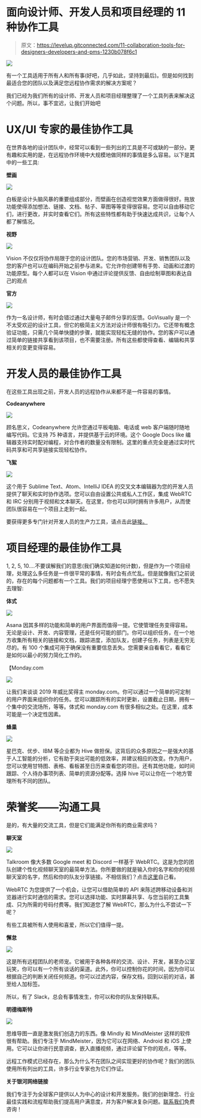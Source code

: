 # 面向设计师、开发人员和项目经理的 11 种协作工具

> 原文：<https://levelup.gitconnected.com/11-collaboration-tools-for-designers-developers-and-pms-1230b078f6c1>

![](img/ae163e59cee07900047ab7486d910302.png)

有一个工具适用于所有人和所有事(好吧，几乎如此，坚持到最后)。但是如何找到最适合您的团队以及满足您远程协作需求的解决方案呢？

我们已经为我们所有的设计师、开发人员和项目经理整理了一个工具列表来解决这个问题。所以，事不宜迟，让我们开始吧

# UX/UI 专家的最佳协作工具

在世界各地的设计团队中，经常可以看到一些列出的工具是不可或缺的一部分。更有趣和实用的是，在远程协作环境中大规模地做同样的事情是多么容易。以下是其中的一些工具:

**壁画**

![](img/b4381fa6cf5dc7c55f4566ab073c003b.png)

白板是设计头脑风暴的重要组成部分，而壁画在创造视觉效果方面做得很好。拖放功能使得添加想法、链接、文档、帖子、草图等等变得很容易。您可以自由移动它们，进行更改，并实时查看它们。所有这些特性都有助于快速达成共识，让每个人都了解情况。

**视野**

![](img/07a8e67ad9d37e7c40271f24b6d1af29.png)

Vision 不仅仅将协作局限于您的设计团队。您的市场营销、开发、销售团队以及您的客户也可以在编码开始之前参与进来。它允许你创建带有手势、动画和过渡的功能原型。每个人都可以在 Vision 中通过评论提供反馈、自由绘制草图和表达自己的观点

**官方**

![](img/83f6075417a6852c5288cf331e5c35e0.png)

作为一名设计师，有时会错过通过大量电子邮件分享的反馈。GoVisually 是一个不太受欢迎的设计工具，但它的极简主义方法对设计师很有吸引力。它还带有概念验证功能，只需几个简单快捷的步骤，就能实现轻松无缝的协作。您的客户可以通过简单的链接共享看到该项目，也不需要注册。所有这些都使得查看、编辑和共享相关的变更变得容易。

# 开发人员的最佳协作工具

在这些工具出现之前，开发人员的远程协作从来都不是一件容易的事情。

**Codeanywhere**

![](img/2ba2ff0ba312080aca659f18431490d9.png)

顾名思义，Codeanywhere 允许您通过平板电脑、电话或 web 客户端随时随地编写代码。它支持 75 种语言，并提供基于云的环境。这个 Google Docs like 编辑器支持实时配对编程，对合作者的数量没有限制。这里的重点完全是通过实时代码共享和可共享链接实现轻松协作。

**飞絮**

![](img/cc892311a9661b77b80831cadefcb3f7.png)

这个用于 Sublime Text、Atom、IntelliJ IDEA 的交叉文本编辑器为您的开发人员提供了聊天和实时协作选项。您可以自由设置公共或私人工作区，集成 WebRTC 和 IRC 分别用于视频和文本聊天。在这里，你也可以同时拥有许多用户，从而使团队很容易在一个项目上走到一起。

要获得更多专门针对开发人员的生产力工具，请点击此[链接。](/6-productivity-tools-that-all-developers-should-try-252191e523e4)

# 项目经理的最佳协作工具

1, 2, 5, 10….不要误解我们的意思(我们确实知道如何计数)，但是作为一个项目经理，处理这么多任务是一件很平常的事情，有时会有点忙乱。但是就像我们之前说的，存在的每个问题都有一个工具。我们的项目经理宁愿使用以下工具，也不愿失去理智:

**体式**

![](img/2476afb0f63b5d7623800bd055d0d8da.png)

Asana 因其多样的功能和简单的用户界面而值得一提。它使管理任务变得容易。无论是设计、开发、内容管理，还是任何可能的部门。你可以组织任务，在一个地方收集所有相关的链接和文档，跟踪进度，添加队友，创建子任务，列表是无穷无尽的。有 100 个集成可用于确保没有重要信息丢失。您需要亲自看看它，看看它是如何以最小的努力简化工作的。

【Monday.com 

![](img/10bac50d64969efb9df62853c867b746.png)

让我们来谈谈 2019 年威比奖得主 monday.com。你可以通过一个简单的可定制的用户界面来组织你的任务。您可以跟踪所有的实时更新，设置截止日期，拥有一个集中的交流场所，等等。体式和 monday.com 有很多相似之处。在这里，成本可能是一个决定性因素。

**蜂巢**

![](img/4137bab30784344bf848e3477da31b6e.png)

星巴克、优步、IBM 等企业都为 Hive 做担保。这背后的众多原因之一是强大的基于人工智能的分析，它有助于突出可能的低效率，并建议相应的改变。作为用户，您可以使用甘特图、表格、看板甚至日历来查看您的项目。还有其他功能，如时间跟踪、个人待办事项列表、简单的资源分配等。选择 hive 可以让你在一个地方管理所有不同的团队。

# 荣誉奖——沟通工具

是的，有大量的交流工具，但是它们能满足你所有的商业需求吗？

**聊天室**

![](img/ae163e59cee07900047ab7486d910302.png)

Talkroom 像大多数 Google meet 和 Discord 一样基于 WebRTC。这是为您的团队创建个性化视频聊天室的最简单方法。你所要做的就是输入你的名字和你的视频聊天室的名字，然后和你的队友分享链接。不相信我们？点击[这里](https://talkroom.io/)自己看。

WebRTC 为您提供了一个机会，让您可以借助简单的 API 来陈述跨移动设备和浏览器进行实时通信的需求。您可以选择功能、实时屏幕共享、与您当前的工具集成、只为所需的号码付费等。我们知道您了解 WebRTC，那么为什么不尝试一下呢？

有些工具被所有人使用和喜爱，所以它们值得一提。

**懈怠**

![](img/3d33f465a96f77c758a0ae5e37b027a3.png)

这是所有远程团队的老师宠。它被用于各种各样的交流、设计、开发，甚至办公室玩笑，你可以有一个所有谈话的渠道。此外，你可以控制你花的时间，因为你可以根据自己的判断关闭任何频道。你可以过滤内容，保存文档，回到以前的对话，甚至给人加标签。

所以，有了 Slack，总会有事情发生，你可以和你的队友保持联系。

**明德梅斯特**

![](img/06aad83ac1017737855723135c791ef4.png)

思维导图一直是激发我们创造力的东西。像 Mindly 和 MindMeister 这样的软件很有帮助。我们专注于 MindMeister，因为它可以在网络、Android 和 iOS 上使用。它可以让你进行民意调查，嵌入直播视频，通过评论留下你的观点，等等。

远程工作模式已经存在，那么为什么不在团队之间实现更好的协作呢？我们的团队使用所有列出的工具，许多行业专家也为它们作证。

**关于银河网络链接**

我们专注于为全球客户提供以人为中心的设计和开发服务。我们的创新理念、行业最佳实践和流程帮助我们提高用户满意度，并为客户解决复杂问题。[联系我们](https://www.galaxyweblinks.com/contactus/)免费咨询！